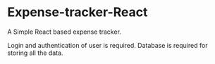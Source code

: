 # Expense-tracker-React

A Simple React based expense tracker.

Login and authentication of user is required.
Database is required for storing all the data.
